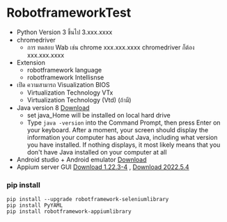 # RobotframeworkTest
   * Python Version 3 ขึ้นไป  3.xxx.xxxx
   * chromedriver
      - การ ทดสอบ Wab  เช่น chrome xxx.xxx.xxxx   chromedriver ก็ต้อง  xxx.xxx.xxxx
   * Extension                
      - robotframework language         
      - robotframework Intellisnse                 
   * เปิด ความสามารถ Visualization BIOS
      -  Virtualization Technology VTx
      -  Virtualization Technology (Vtd) (ถ้ามี)
   * Java version 8   [Download](https://github.com/adoptium/temurin8-binaries/releases/download/jdk8u332-b09/OpenJDK8U-jdk_x64_windows_hotspot_8u332b09.msi)
      - set java_Home will be installed on local hard drive
      - Type `java -version`  into the Command Prompt, then press Enter on your keyboard. After a moment, your screen should display the information your computer has about Java, including what version you have installed. If nothing displays, it most likely means that you don't have Java installed on your computer at all
   * Android studio + Android emulator  [Download](https://redirector.gvt1.com/edgedl/android/studio/install/2021.2.1.14/android-studio-2021.2.1.14-windows.exe)
   * Appium server GUI [Download 1.22.3-4](https://github.com/appium/appium-desktop/releases/download/v1.22.3-4/Appium-Server-GUI-windows-1.22.3-4.exe) , [Download 2022.5.4](https://github.com/appium/appium-inspector/releases/download/v2022.5.4/Appium-Inspector-windows-2022.5.4.exe)
### pip install
    pip install --upgrade robotframework-seleniumlibrary
    pip install PyYAML
    pip install robotframework-appiumlibrary
